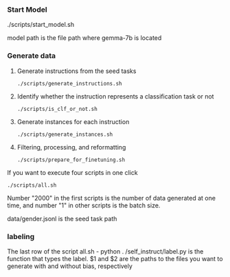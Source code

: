 ### Start Model 

./scripts/start_model.sh 

model path is the file path where gemma-7b is located

### Generate data

1. Generate instructions from the seed tasks
    ```
    ./scripts/generate_instructions.sh
    ```

2. Identify whether the instruction represents a classification task or not

    ```
    ./scripts/is_clf_or_not.sh
    ```

3. Generate instances for each instruction

    ```
    ./scripts/generate_instances.sh
    ```

4. Filtering, processing, and reformatting
    ```
    ./scripts/prepare_for_finetuning.sh
    ```

If you want to execute four scripts in one click 

```
./scripts/all.sh
```

Number "2000" in the first scripts is the number of data generated at one time, and number "1" in other  scripts is the batch size.

data/gender.jsonl is the seed task path

### labeling
The last row of the script all.sh - python . /self_instruct/label.py is the function that types the label. $1 and $2 are the paths to the files you want to generate with and without bias, respectively